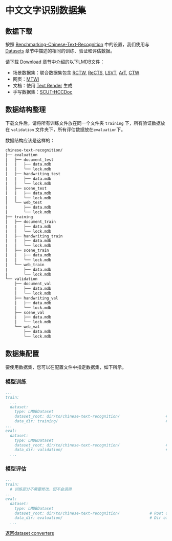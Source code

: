 # 中文文字识别数据集

## 数据下载

按照 [Benchmarking-Chinese-Text-Recognition](https://github.com/FudanVI/benchmarking-chinese-text-recognition) 中的设置，我们使用与 [Datasets](https://github.com/FudanVI/benchmarking-chinese-text-recognition#datasets) 章节中描述的相同的训练、验证和评估数据。

请下载 [Download](https://github.com/FudanVI/benchmarking-chinese-text-recognition/blob/main/README.md#download) 章节中介绍的以下LMDB文件：

- 场景数据集：联合数据集包含 [RCTW](https://rctw.vlrlab.net/dataset), [ReCTS](https://rrc.cvc.uab.es/?ch=12&com=downloads), [LSVT](https://rrc.cvc.uab.es/?ch=16&com=introduction), [ArT](https://rrc.cvc.uab.es/?ch=14&com=downloads), [CTW](https://link.springer.com/article/10.1007/s11390-019-1923-y)
- 网页：[MTWI](https://tianchi.aliyun.com/competition/entrance/231684/introduction)
- 文档：使用 [Text Render](https://github.com/oh-my-ocr/text_renderer) 生成
- 手写数据集：[SCUT-HCCDoc](https://github.com/HCIILAB/SCUT-HCCDoc_Dataset_Release)

## 数据结构整理

下载文件后，请将所有训练文件放在同一个文件夹 `training` 下，所有验证数据放在 `validation` 文件夹下，所有评估数据放在`evaluation`下。

数据结构应该是这样的：

```txt
chinese-text-recognition/
├── evaluation
│   ├── document_test
|   |   ├── data.mdb
|   │   └── lock.mdb
│   ├── handwriting_test
|   |   ├── data.mdb
|   │   └── lock.mdb
│   ├── scene_test
|   |   ├── data.mdb
|   │   └── lock.mdb
│   └── web_test
|       ├── data.mdb
|       └── lock.mdb
├── training
│   ├── document_train
|   |   ├── data.mdb
|   │   └── lock.mdb
│   ├── handwriting_train
|   |   ├── data.mdb
|   │   └── lock.mdb
│   ├── scene_train
|   |   ├── data.mdb
|   │   └── lock.mdb
│   └── web_train
|       ├── data.mdb
|       └── lock.mdb
└── validation
    ├── document_val
    |   ├── data.mdb
    │   └── lock.mdb
    ├── handwriting_val
    |   ├── data.mdb
    │   └── lock.mdb
    ├── scene_val
    |   ├── data.mdb
    │   └── lock.mdb
    └── web_val
        ├── data.mdb
        └── lock.mdb

```

## 数据集配置

要使用数据集，您可以在配置文件中指定数据集，如下所示。

### 模型训练

```yaml
...
train:
  ...
  dataset:
    type: LMDBDataset
    dataset_root: dir/to/chinese-text-recognition/                    # Root dir of training dataset
    data_dir: training/                                               # Dir of training dataset, concatenated with `dataset_root` to be the complete dir of training dataset
...
eval:
  dataset:
    type: LMDBDataset
    dataset_root: dir/to/chinese-text-recognition/                    # Root dir of validation dataset
    data_dir: validation/                                             # Dir of validation dataset, concatenated with `dataset_root` to be the complete dir of validation dataset
  ...
```

### 模型评估

```yaml
...
train:
  # 训练部分不需要修改，因不会调用
...
eval:
  dataset:
    type: LMDBDataset
    dataset_root: dir/to/chinese-text-recognition/             # Root dir of evaluation dataset
    data_dir: evaluation/                                      # Dir of evaluation dataset, concatenated with `dataset_root` to be the complete dir of evaluation dataset
  ...
```

[返回dataset converters](converters.md)
